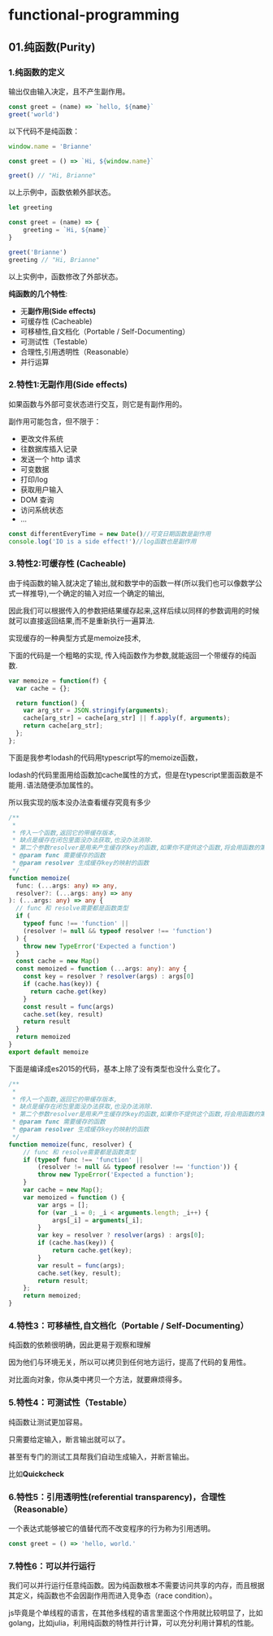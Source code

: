 # functional-programming



## 01.纯函数(Purity)

### 1.纯函数的定义

输出仅由输入决定，且不产生副作用。

```javascript
const greet = (name) => `hello, ${name}`
greet('world')
```

以下代码不是纯函数：

```javascript
window.name = 'Brianne'

const greet = () => `Hi, ${window.name}`

greet() // "Hi, Brianne"
```

以上示例中，函数依赖外部状态。

```javascript
let greeting

const greet = (name) => {
    greeting = `Hi, ${name}`
}

greet('Brianne')
greeting // "Hi, Brianne"
```

以上实例中，函数修改了外部状态。

**纯函数的几个特性**:

- 无**副作用(Side effects)**
- 可缓存性 (Cacheable)
- 可移植性,自文档化（Portable / Self-Documenting）
- 可测试性（Testable）
- 合理性,引用透明性（Reasonable）
- 并行运算

### 2.特性1:无副作用(Side effects)

如果函数与外部可变状态进行交互，则它是有副作用的。

副作用可能包含，但不限于：

- 更改文件系统
- 往数据库插入记录
- 发送一个 http 请求
- 可变数据
- 打印/log
- 获取用户输入
- DOM 查询
- 访问系统状态
- ...

```javascript
const differentEveryTime = new Date()//可变日期函数是副作用
console.log('IO is a side effect!')//log函数也是副作用
```

### 3.特性2:可缓存性 (Cacheable)

由于纯函数的输入就决定了输出,就和数学中的函数一样(所以我们也可以像数学公式一样推导),一个确定的输入对应一个确定的输出,

因此我们可以根据传入的参数把结果缓存起来,这样后续以同样的参数调用的时候就可以直接返回结果,而不是重新执行一遍算法.



实现缓存的一种典型方式是memoize技术,

下面的代码是一个粗略的实现,	传入纯函数作为参数,就能返回一个带缓存的纯函数.

```javascript
var memoize = function(f) {
  var cache = {};

  return function() {
    var arg_str = JSON.stringify(arguments);
    cache[arg_str] = cache[arg_str] || f.apply(f, arguments);
    return cache[arg_str];
  };
};
```



下面是我参考lodash的代码用typescript写的memoize函数，

lodash的代码里面用给函数加cache属性的方式，但是在typescript里面函数是不能用`.`语法随便添加属性的。

所以我实现的版本没办法查看缓存究竟有多少

```typescript
/**
 *
 * 传入一个函数,返回它的带缓存版本,
 * 缺点是缓存在闭包里面没办法获取,也没办法消除.
 * 第二个参数resolver是用来产生缓存的key的函数,如果你不提供这个函数,将会用函数的第一个参数作为key
 * @param func 需要缓存的函数
 * @param resolver 生成缓存key的映射的函数
 */
function memoize(
  func: (...args: any) => any,
  resolver?: (...args: any) => any
): (...args: any) => any {
  // func 和 resolve需要都是函数类型
  if (
    typeof func !== 'function' ||
    (resolver != null && typeof resolver !== 'function')
  ) {
    throw new TypeError('Expected a function')
  }
  const cache = new Map()
  const memoized = function (...args: any): any {
    const key = resolver ? resolver(args) : args[0]
    if (cache.has(key)) {
      return cache.get(key)
    }
    const result = func(args)
    cache.set(key, result)
    return result
  }
  return memoized
}
export default memoize
```

下面是编译成es2015的代码，基本上除了没有类型也没什么变化了。

```javascript
/**
 *
 * 传入一个函数,返回它的带缓存版本,
 * 缺点是缓存在闭包里面没办法获取,也没办法消除.
 * 第二个参数resolver是用来产生缓存的key的函数,如果你不提供这个函数,将会用函数的第一个参数作为key
 * @param func 需要缓存的函数
 * @param resolver 生成缓存key的映射的函数
 */
function memoize(func, resolver) {
    // func 和 resolve需要都是函数类型
    if (typeof func !== 'function' ||
        (resolver != null && typeof resolver !== 'function')) {
        throw new TypeError('Expected a function');
    }
    var cache = new Map();
    var memoized = function () {
        var args = [];
        for (var _i = 0; _i < arguments.length; _i++) {
            args[_i] = arguments[_i];
        }
        var key = resolver ? resolver(args) : args[0];
        if (cache.has(key)) {
            return cache.get(key);
        }
        var result = func(args);
        cache.set(key, result);
        return result;
    };
    return memoized;
}
```

### 4.特性3：可移植性,自文档化（Portable / Self-Documenting）

纯函数的依赖很明确，因此更易于观察和理解

因为他们与环境无关，所以可以拷贝到任何地方运行，提高了代码的复用性。

对比面向对象，你从类中拷贝一个方法，就要麻烦得多。

### 5.特性4：可测试性（Testable）

纯函数让测试更加容易。

只需要给定输入，断言输出就可以了。

甚至有专门的测试工具帮我们自动生成输入，并断言输出。

比如**Quickcheck**

### 6.特性5：引用透明性(referential transparency)，合理性（Reasonable）

一个表达式能够被它的值替代而不改变程序的行为称为引用透明。

```typescript
const greet = () => 'hello, world.'
```

### 7.特性6：可以并行运行

我们可以并行运行任意纯函数。因为纯函数根本不需要访问共享的内存，而且根据其定义，纯函数也不会因副作用而进入竞争态（race condition）。

js毕竟是个单线程的语言，在其他多线程的语言里面这个作用就比较明显了，比如golang，比如julia，利用纯函数的特性并行计算，可以充分利用计算机的性能。

